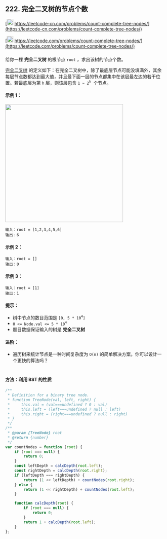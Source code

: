 ## 222. 完全二叉树的节点个数

[<img src="https://static.leetcode-cn.com/cn-mono-assets/production/assets/logo-dark-cn.c42314a8.svg" height="20" /> https://leetcode-cn.com/problems/count-complete-tree-nodes/](https://leetcode-cn.com/problems/count-complete-tree-nodes/)

[<img src="https://assets.leetcode.com/static_assets/public/webpack_bundles/images/logo-dark.e99485d9b.svg" height="20"/> https://leetcode.com/problems/count-complete-tree-nodes/](https://leetcode.com/problems/count-complete-tree-nodes/)

###

给你一棵 **完全二叉树** 的根节点 `root` ，求出该树的节点个数。

[完全二叉树](https://baike.baidu.com/item/%E5%AE%8C%E5%85%A8%E4%BA%8C%E5%8F%89%E6%A0%91/7773232?fr=aladdin) 的定义如下：在完全二叉树中，除了最底层节点可能没填满外，其余每层节点数都达到最大值，并且最下面一层的节点都集中在该层最左边的若干位置。若最底层为第 `h` 层，则该层包含 `1 ~ 2`<sup>`h`</sup>  个节点。

#### 示例 1：

<img src="https://assets.leetcode.com/uploads/2021/01/14/complete.jpg" width="372" />

```
输入：root = [1,2,3,4,5,6]
输出：6
```

#### 示例 2：

```
输入：root = []
输出：0
```

#### 示例 3：

```
输入：root = [1]
输出：1
```

#### 提示：

-   树中节点的数目范围是 `[0, 5 * 10`<sup>`4`</sup>`]`
-   `0 <= Node.val <= 5 * 10`<sup>`4`</sup>
-   题目数据保证输入的树是 **完全二叉树**

#### 进阶：

-   遍历树来统计节点是一种时间复杂度为 `O(n)` 的简单解决方案。你可以设计一个更快的算法吗？

#

#### 方法：利用 BST 的性质

```js
/**
 * Definition for a binary tree node.
 * function TreeNode(val, left, right) {
 *     this.val = (val===undefined ? 0 : val)
 *     this.left = (left===undefined ? null : left)
 *     this.right = (right===undefined ? null : right)
 * }
 */
/**
 * @param {TreeNode} root
 * @return {number}
 */
var countNodes = function (root) {
    if (root === null) {
        return 0;
    }
    const leftDepth = calcDepth(root.left);
    const rightDepth = calcDepth(root.right);
    if (leftDepth === rightDepth) {
        return (1 << leftDepth) + countNodes(root.right);
    } else {
        return (1 << rightDepth) + countNodes(root.left);
    }

    function calcDepth(root) {
        if (root === null) {
            return 0;
        }
        return 1 + calcDepth(root.left);
    }
};
```
